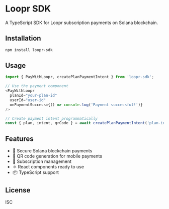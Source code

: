 # Loopr SDK

A TypeScript SDK for Loopr subscription payments on Solana blockchain.

## Installation

```bash
npm install loopr-sdk
```

## Usage

```typescript
import { PayWithLoopr, createPlanPaymentIntent } from 'loopr-sdk';

// Use the payment component
<PayWithLoopr 
  planId="your-plan-id"
  userId="user-id"
  onPaymentSuccess={() => console.log('Payment successful!')}
/>

// Create payment intent programmatically
const { plan, intent, qrCode } = await createPlanPaymentIntent('plan-id', 'user-id');
```

## Features

- 🔐 Secure Solana blockchain payments
- 📱 QR code generation for mobile payments
- 🔄 Subscription management
- ⚛️ React components ready to use
- 📦 TypeScript support

## License

ISC
